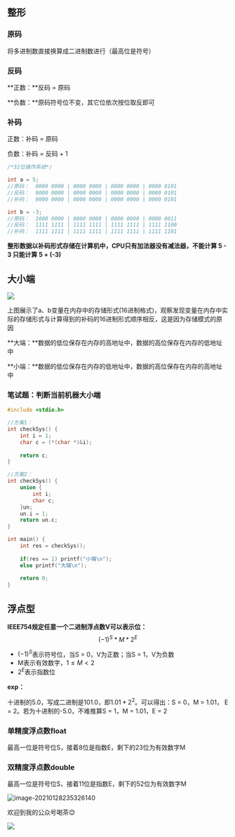 ## 整形

### 原码

将多进制数直接换算成二进制数进行（最高位是符号）

### 反码

**正数：**反码 = 原码

**负数：**原码符号位不变，其它位依次按位取反即可

### 补码

正数：补码 = 原码

负数：补码 = 反码 + 1

```c++
/*32位操作系统*/

int a = 5;
//原码：  0000 0000 | 0000 0000 | 0000 0000 | 0000 0101
//反码：  0000 0000 | 0000 0000 | 0000 0000 | 0000 0101
//补码：  0000 0000 | 0000 0000 | 0000 0000 | 0000 0101

int b = -3;
//原码：  1000 0000 | 0000 0000 | 0000 0000 | 0000 0011
//反码：  1111 1111 | 1111 1111 | 1111 1111 | 1111 1100
//补码：  1111 1111 | 1111 1111 | 1111 1111 | 1111 1101
```

**整形数据以补码形式存储在计算机中，CPU只有加法器没有减法器，不能计算 5 - 3 只能计算 5 + (-3)**

## 大小端

![](C:\Users\后面那人\Desktop\2[X6W2LG0$P5~TFV2PS3T85.png)

上图展示了a、b变量在内存中的存储形式(16进制格式)，观察发现变量在内存中实际的存储形式与计算得到的补码的16进制形式顺序相反，这是因为存储模式的原因

**大端：**数据的低位保存在内存的高地址中，数据的高位保存在内存的低地址中

**小端：**数据的低位保存在内存的低地址中，数据的高位保存在内存的高地址中

### 笔试题：判断当前机器大小端

```c++
#include <stdio.h>

//方案1：
int checkSys() {
    int i = 1;
    char c = (*(char *)&i);
    
    return c;
}

//方案2：
int checkSys() {
    union {
        int i;
        char c;
    }un;
    un.i = 1;
    return un.c;
}

int main() {
    int res = checkSys();
    
    if(res == 1) printf("小端\n");
    else printf("大端\n");
    
    return 0;
}
```

## 浮点型

**IEEE754规定任意一个二进制浮点数V可以表示位：**
$$
(-1)^S*M*2^E
$$

- $(-1)^S$表示符号位，当S = 0，V为正数；当S = 1，V为负数
- M表示有效数字，$1\le M <2$
- $2^E$表示指数位

**exp：**

十进制的5.0，写成二进制是101.0，即$1.01*2^2$。可以得出：S = 0，M = 1.01， E = 2。若为十进制的-5.0，不难推算S = 1，M = 1.01，E = 2

### 单精度浮点数float

最高一位是符号位S，接着8位是指数E，剩下的23位为有效数字M

### 双精度浮点数double

最高一位是符号位S，接着11位是指数E，剩下的52位为有效数字M

![image-20210128235326140](C:\Users\后面那人\AppData\Roaming\Typora\typora-user-images\image-20210128235326140.png)

欢迎到我的公众号喝茶😊



![](E:\资料\图片\qrcode_for_gh_92037d78d048_258.jpg)